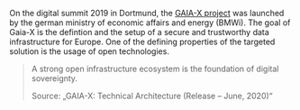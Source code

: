 On the digital summit 2019 in Dortmund, the [GAIA-X project](https://www.data-infrastructure.eu/) was launched by the german ministry of economic affairs and energy (BMWi). The goal of Gaia-X is the defintion and the setup of a secure and trustworthy data infrastructure for Europe. One of the defining properties of the targeted solution is the usage of open technologies.

<blockquote class="blockquote">
	<p>A strong open infrastructure ecosystem is the foundation of digital sovereignty.</p>
	<footer class="blockquote-footer">Source: „GAIA-X: Technical Architecture (Release – June, 2020)“</footer>
</blockquote>